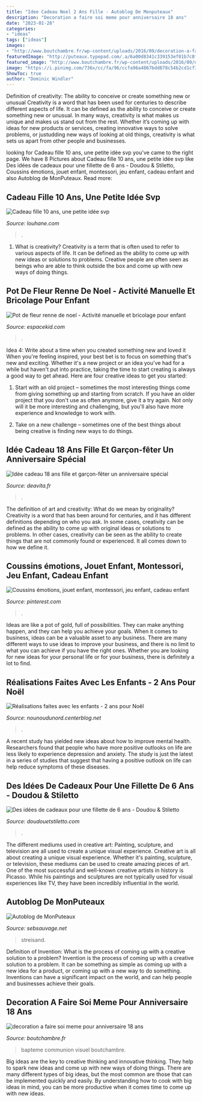 ```yaml
---
title: "Idee Cadeau Noel 2 Ans Fille - Autoblog De Monputeaux"
description: "Decoration a faire soi meme pour anniversaire 18 ans"
date: "2023-01-28"
categories:
- "ideas"
tags: ["ideas"]
images:
- "http://www.boutchambre.fr/wp-content/uploads/2016/09/decoration-a-faire-soi-meme-pour-anniversaire-18-ans-9.jpg"
featuredImage: "http://puteaux.typepad.com/.a/6a00d8341c339153ef01b7c8fcfdbe970b-350wi"
featured_image: "http://www.boutchambre.fr/wp-content/uploads/2016/09/decoration-a-faire-soi-meme-pour-anniversaire-18-ans-9.jpg"
image: "https://i.pinimg.com/736x/cc/fa/96/ccfa96a4867bdd878c54b2cd1cf36a4b.jpg"
ShowToc: true
author: "Dominic Windler"
---
```



Definition of creativity: The ability to conceive or create something new or unusual
Creativity is a word that has been used for centuries to describe different aspects of life. It can be defined as the ability to conceive or create something new or unusual. In many ways, creativity is what makes us unique and makes us stand out from the rest. Whether it’s coming up with ideas for new products or services, creating innovative ways to solve problems, or justudding new ways of looking at old things, creativity is what sets us apart from other people and businesses.

	

		
looking for Cadeau fille 10 ans, une petite idée svp you've came to the right page. We have 8 Pictures about Cadeau fille 10 ans, une petite idée svp like Des idées de cadeaux pour une fillette de 6 ans - Doudou &amp; Stiletto, Coussins émotions, jouet enfant, montessori, jeu enfant, cadeau enfant and also Autoblog de MonPuteaux. Read more:
		
    
## Cadeau Fille 10 Ans, Une Petite Idée Svp

<img loading=lazy src="https://www.louhane.com/wp-content/uploads/2016/04/Cadeau-fille-10-ans.jpg" onerror="this.onerror=null;this.src='https://tse1.mm.bing.net/th?id=OIP.UHA-BdmuIV--557uDP0IBgHaHa&amp;pid=15.1';" alt="Cadeau fille 10 ans, une petite idée svp">

_Source: louhane.com_

>. 

	

1. What is creativity?
Creativity is a term that is often used to refer to various aspects of life. It can be defined as the ability to come up with new ideas or solutions to problems. Creative people are often seen as beings who are able to think outside the box and come up with new ways of doing things.

    
## Pot De Fleur Renne De Noel - Activité Manuelle Et Bricolage Pour Enfant

<img loading=lazy src="http://www.espacekid.com/images/Activite/188.jpg" onerror="this.onerror=null;this.src='https://tse4.mm.bing.net/th?id=OIP.TeuSsEbOka7Vd3_TIZk2ZAAAAA&amp;pid=15.1';" alt="Pot de fleur renne de noel - Activité manuelle et bricolage pour enfant">

_Source: espacekid.com_

>. 

	

Idea 4: Write about a time when you created something new and loved it
When you're feeling inspired, your best bet is to focus on something that's new and exciting. Whether it's a new project or an idea you've had for a while but haven't put into practice, taking the time to start creating is always a good way to get ahead. Here are four creative ideas to get you started: 
1. Start with an old project – sometimes the most interesting things come from giving something up and starting from scratch. If you have an older project that you don't use as often anymore, give it a try again. Not only will it be more interesting and challenging, but you'll also have more experience and knowledge to work with.

2. Take on a new challenge – sometimes one of the best things about being creative is finding new ways to do things.

    
## Idée Cadeau 18 Ans Fille Et Garçon-fêter Un Anniversaire Spécial

<img loading=lazy src="https://deavita.fr/wp-content/uploads/2015/10/idée-cadeau-18-ans-boite-rouleaux-billets-banque.jpg" onerror="this.onerror=null;this.src='https://tse1.mm.bing.net/th?id=OIP.otY1XGz58WURX1PhUVXlbAHaE8&amp;pid=15.1';" alt="Idée cadeau 18 ans fille et garçon-fêter un anniversaire spécial">

_Source: deavita.fr_

>. 

	

The definition of art and creativity: What do we mean by originality?
Creativity is a word that has been around for centuries, and it has different definitions depending on who you ask. In some cases, creativity can be defined as the ability to come up with original ideas or solutions to problems. In other cases, creativity can be seen as the ability to create things that are not commonly found or experienced. It all comes down to how we define it.

    
## Coussins émotions, Jouet Enfant, Montessori, Jeu Enfant, Cadeau Enfant

<img loading=lazy src="https://i.pinimg.com/736x/cc/fa/96/ccfa96a4867bdd878c54b2cd1cf36a4b.jpg" onerror="this.onerror=null;this.src='https://tse3.mm.bing.net/th?id=OIP.qpJEZVFkhM4u_9VZYvxCKQHaHa&amp;pid=15.1';" alt="Coussins émotions, jouet enfant, montessori, jeu enfant, cadeau enfant">

_Source: pinterest.com_

>. 

	

Ideas are like a pot of gold, full of possibilities. They can make anything happen, and they can help you achieve your goals. When it comes to business, ideas can be a valuable asset to any business. There are many different ways to use ideas to improve your business, and there is no limit to what you can achieve if you have the right ones. Whether you are looking for new ideas for your personal life or for your business, there is definitely a lot to find.

    
## Réalisations Faites Avec Les Enfants - 2 Ans Pour Noël

<img loading=lazy src="http://nounoudunord.n.o.pic.centerblog.net/861fdd7b.jpg" onerror="this.onerror=null;this.src='https://tse1.mm.bing.net/th?id=OIP.FaN3ZGY3fvoF64JRIhZzBwHaF4&amp;pid=15.1';" alt="Réalisations faites avec les enfants - 2 ans pour Noël">

_Source: nounoudunord.centerblog.net_

>. 

	

A recent study has yielded new ideas about how to improve mental health. Researchers found that people who have more positive outlooks on life are less likely to experience depression and anxiety. The study is just the latest in a series of studies that suggest that having a positive outlook on life can help reduce symptoms of these diseases.

    
## Des Idées De Cadeaux Pour Une Fillette De 6 Ans - Doudou &amp; Stiletto

<img loading=lazy src="http://doudouetstiletto.com/wp-content/uploads/2012/05/LOANE.jpg" onerror="this.onerror=null;this.src='https://tse4.mm.bing.net/th?id=OIP.oRpaiADh8Q4qI4-ldrZXcAHaHa&amp;pid=15.1';" alt="Des idées de cadeaux pour une fillette de 6 ans - Doudou &amp; Stiletto">

_Source: doudouetstiletto.com_

>. 

	

The different mediums used in creative art: Painting, sculpture, and television are all used to create a unique visual experience.
Creative art is all about creating a unique visual experience. Whether it's painting, sculpture, or television, these mediums can be used to create amazing pieces of art. One of the most successful and well-known creative artists in history is Picasso. While his paintings and sculptures are not typically used for visual experiences like TV, they have been incredibly influential in the world.

    
## Autoblog De MonPuteaux

<img loading=lazy src="http://puteaux.typepad.com/.a/6a00d8341c339153ef01b7c8fcfdbe970b-350wi" onerror="this.onerror=null;this.src='https://tse2.mm.bing.net/th?id=OIP.V5QPsxgxDcEt-wVs4_wyzwAAAA&amp;pid=15.1';" alt="Autoblog de MonPuteaux">

_Source: sebsauvage.net_

>streisand. 

	

Definition of Invention: What is the process of coming up with a creative solution to a problem?
Invention is the process of coming up with a creative solution to a problem. It can be something as simple as coming up with a new idea for a product, or coming up with a new way to do something. Inventions can have a significant impact on the world, and can help people and businesses achieve their goals.

    
## Decoration A Faire Soi Meme Pour Anniversaire 18 Ans

<img loading=lazy src="http://www.boutchambre.fr/wp-content/uploads/2016/09/decoration-a-faire-soi-meme-pour-anniversaire-18-ans-9.jpg" onerror="this.onerror=null;this.src='https://tse2.mm.bing.net/th?id=OIP.q8JpW-7LA8VnaF8A0XANqgHaE7&amp;pid=15.1';" alt="decoration a faire soi meme pour anniversaire 18 ans">

_Source: boutchambre.fr_

>bapteme communion visuel boutchambre. 

	

Big ideas are the key to creative thinking and innovative thinking. They help to spark new ideas and come up with new ways of doing things. There are many different types of big ideas, but the most common are those that can be implemented quickly and easily. By understanding how to cook with big ideas in mind, you can be more productive when it comes time to come up with new ideas.

